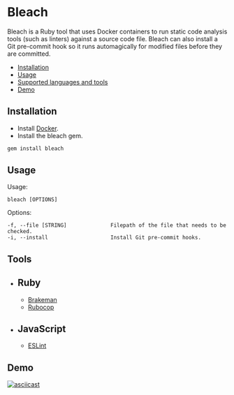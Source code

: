 # Bleach

Bleach is a Ruby tool that uses Docker containers to run static code analysis tools (such as linters) against a source code file. Bleach can also install a Git pre-commit hook so it runs automagically for modified files before they are committed.
* [Installation](#installation)
* [Usage](#usage)
* [Supported languages and tools](#tools)
* [Demo](#demo)


## Installation

- Install [Docker](https://www.docker.com/products/docker-desktop).
- Install the bleach gem.

```bash
gem install bleach
```

## Usage

Usage:

    bleach [OPTIONS]

Options:

    -f, --file [STRING]              Filepath of the file that needs to be checked.
    -i, --install                    Install Git pre-commit hooks.

## Tools

- Ruby
  -
  - [Brakeman](https://brakemanscanner.org/)
  - [Rubocop](https://rubocop.org/)
- JavaScript
  -
  - [ESLint](https://eslint.org/)

## Demo

[![asciicast](https://asciinema.org/a/406305.svg)](https://asciinema.org/a/406305)
